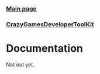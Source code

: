 ### [Main page](https://softedco.github.io)
### [CrazyGamesDeveloperToolKit](https://softedco.github.io/CrazyGamesDeveloperToolKit)
# Documentation
Not out yet.
